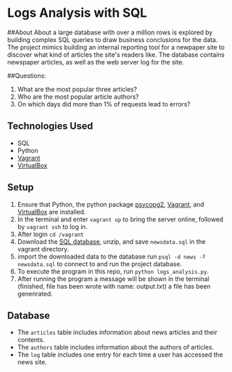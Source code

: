 # Logs Analysis with SQL
##About 
About
a large database with over a million rows is explored by building complex SQL queries to draw business conclusions for the data. The project mimics building an internal reporting tool for a newpaper site to discover what kind of articles the site's readers like. The database contains newspaper articles, as well as the web server log for the site.


##Questions: 
1. What are the most popular three articles?
2. Who are the most popular article authors?
3. On which days did more than 1% of requests lead to errors?

## Technologies Used

* SQL
* Python
* [Vagrant](https://www.vagrantup.com/)
* [VirtualBox](https://www.virtualbox.org/)

## Setup

1. Ensure that Python, the python package [psycopg2](https://pypi.python.org/pypi/psycopg2), [Vagrant](https://www.vagrantup.com/), and [VirtualBox](https://www.virtualbox.org/) are installed.
2. In the terminal and enter `vagrant up` to bring the server online, followed by `vagrant ssh` to log in.
3. After login `cd /vagrant`
3. Download the [SQL database](https://d17h27t6h515a5.cloudfront.net/topher/2016/August/57b5f748_newsdata/newsdata.zip), unzip, and save `newsdata.sql` in the vagrant directory.
4. import the downloaded data to the database run `psql -d news -f newsdata.sql` to connect to and run the project database.
5. To execute the program in this repo, run `python logs_analysis.py`.
6. After running the program a message will be shown in the terminal (finished, file has been wrote with name: output.txt) a file has been genenrated.

## Database


* The `articles` table includes information about news articles and their contents.
* The `authors` table includes information about the authors of articles.
* The `log` table includes one entry for each time a user has accessed the news site.
